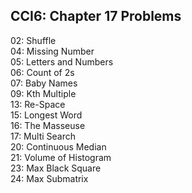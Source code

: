 ## CCI6: Chapter 17 Problems

02: Shuffle  
04: Missing Number  
05: Letters and Numbers  
06: Count of 2s  
07: Baby Names  
09: Kth Multiple  
13: Re-Space  
15: Longest Word  
16: The Masseuse  
17: Multi Search   
20: Continuous Median   
21: Volume of Histogram  
23: Max Black Square  
24: Max Submatrix    
